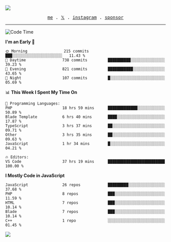 <img style="bottom: 800px;" src="https://imgur.com/rilHVxA.png"/>
<p align="center">
  <samp>
    <a href="https://fayln.com">me</a> .
    <!-- <a href="https://fayln.com/projects">projects</a> . -->
    <a href="https://go.fayln.com/twitter">𝕏</a> .
    <a href="https://go.fayln.com/instagram">instagram</a> .
<!--     <a href="https://go.fayln.com/polywork">polywork</a> . -->
    <a href="https://github.com/sponsors/faridhnzz">sponsor</a>
  </samp>
</p>

---
<!--START_SECTION:waka-->
![Code Time](http://img.shields.io/badge/Code%20Time-3%2C325%20hrs%204%20mins-blue)

**I'm an Early 🐤** 

```text
🌞 Morning                215 commits         ███░░░░░░░░░░░░░░░░░░░░░░   11.43 % 
🌆 Daytime                738 commits         ██████████░░░░░░░░░░░░░░░   39.23 % 
🌃 Evening                821 commits         ███████████░░░░░░░░░░░░░░   43.65 % 
🌙 Night                  107 commits         █░░░░░░░░░░░░░░░░░░░░░░░░   05.69 % 
```


📊 **This Week I Spent My Time On** 

```text
💬 Programming Languages: 
PHP                      18 hrs 59 mins      █████████████░░░░░░░░░░░░   50.89 % 
Blade Template           6 hrs 40 mins       ████░░░░░░░░░░░░░░░░░░░░░   17.87 % 
TypeScript               3 hrs 37 mins       ██░░░░░░░░░░░░░░░░░░░░░░░   09.71 % 
Other                    3 hrs 35 mins       ██░░░░░░░░░░░░░░░░░░░░░░░   09.63 % 
JavaScript               1 hr 34 mins        █░░░░░░░░░░░░░░░░░░░░░░░░   04.21 % 

🔥 Editors: 
VS Code                  37 hrs 19 mins      █████████████████████████   100.00 % 
```

**I Mostly Code in JavaScript** 

```text
JavaScript               26 repos            █████████░░░░░░░░░░░░░░░░   37.68 % 
PHP                      8 repos             ███░░░░░░░░░░░░░░░░░░░░░░   11.59 % 
HTML                     7 repos             ███░░░░░░░░░░░░░░░░░░░░░░   10.14 % 
Blade                    7 repos             ███░░░░░░░░░░░░░░░░░░░░░░   10.14 % 
C++                      1 repo              ░░░░░░░░░░░░░░░░░░░░░░░░░   01.45 % 
```




<!--END_SECTION:waka-->

![](https://hit.yhype.me/github/profile?user_id=29797712)
